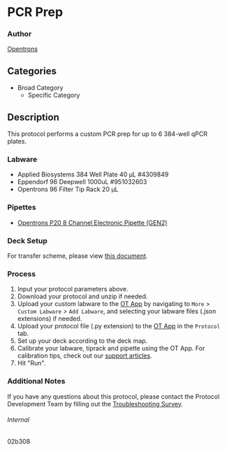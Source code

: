 # PCR Prep


### Author
[Opentrons](https://opentrons.com/)


## Categories
* Broad Category
	* Specific Category


## Description
This protocol performs a custom PCR prep for up to 6 384-well qPCR plates.


### Labware
* Applied Biosystems 384 Well Plate 40 µL #4309849
* Eppendorf 96 Deepwell 1000uL #951032603
* Opentrons 96 Filter Tip Rack 20 µL


### Pipettes
* [Opentrons P20 8 Channel Electronic Pipette (GEN2)](https://shop.opentrons.com/8-channel-electronic-pipette/)


### Deck Setup

For transfer scheme, please view [this document](https://s3.amazonaws.com/pf-user-files-01/u-4256/uploads/2023-01-25/1p03tt5/Scheme.pdf).


### Process
1. Input your protocol parameters above.
2. Download your protocol and unzip if needed.
3. Upload your custom labware to the [OT App](https://opentrons.com/ot-app) by navigating to `More` > `Custom Labware` > `Add Labware`, and selecting your labware files (.json extensions) if needed.
4. Upload your protocol file (.py extension) to the [OT App](https://opentrons.com/ot-app) in the `Protocol` tab.
5. Set up your deck according to the deck map.
6. Calibrate your labware, tiprack and pipette using the OT App. For calibration tips, check out our [support articles](https://support.opentrons.com/en/collections/1559720-guide-for-getting-started-with-the-ot-2).
7. Hit "Run".


### Additional Notes
If you have any questions about this protocol, please contact the Protocol Development Team by filling out the [Troubleshooting Survey](https://protocol-troubleshooting.paperform.co/).


###### Internal
02b308
